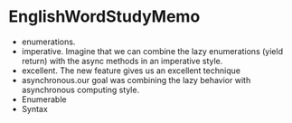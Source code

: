 # EnglishWordStudyMemo

* enumerations.
* imperative. Imagine that we can combine the lazy enumerations (yield return) with the async methods in an imperative style.
* excellent. The new feature gives us an excellent technique
* asynchronous.our goal was combining the lazy behavior with asynchronous computing style.
* Enumerable
* Syntax